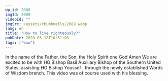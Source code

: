 ```yaml
---
wp_id: 2088
imgId: 2089
videoId: ""
imgSrc: /assets/thumbnails/2089.webp
lang: en
title: "How to live righteously?"
pubDate: 2020-03-18T10:51:03
tags: ["wow"]
---
```


<!-- page: 6 -->

<p>In the name of the Father, the Son, the Holy Spirit one God Amen We are excited to be with HG Bishop Basil Auxiliary Bishop of the Southern United States, assisting HG Bishop Youssef , through the newly established Words of Wisdom branch. This video was of course used with his blessing.</p>
